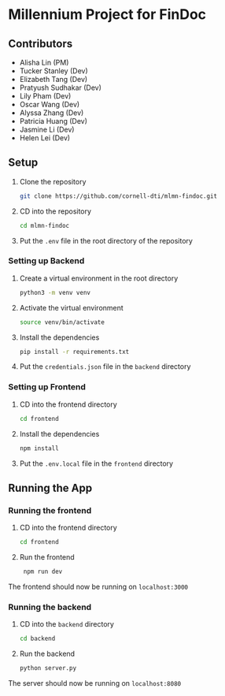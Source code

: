 # Millennium Project for FinDoc

## Contributors

- Alisha Lin (PM)
- Tucker Stanley (Dev)
- Elizabeth Tang (Dev)
- Pratyush Sudhakar (Dev)
- Lily Pham (Dev)
- Oscar Wang (Dev)
- Alyssa Zhang (Dev)
- Patricia Huang (Dev)
- Jasmine Li (Dev)
- Helen Lei (Dev)

## Setup

1. Clone the repository

   ```bash
   git clone https://github.com/cornell-dti/mlmn-findoc.git
   ```

2. CD into the repository

   ```bash
   cd mlmn-findoc
   ```

3. Put the `.env` file in the root directory of the repository

### Setting up Backend

1. Create a virtual environment in the root directory

   ```bash
   python3 -m venv venv
   ```

2. Activate the virtual environment

   ```bash
   source venv/bin/activate
   ```

3. Install the dependencies
   ```bash
   pip install -r requirements.txt
   ```
4. Put the `credentials.json` file in the `backend` directory

### Setting up Frontend

1. CD into the frontend directory

   ```bash
   cd frontend
   ```

2. Install the dependencies

   ```bash
   npm install
   ```

3. Put the `.env.local` file in the `frontend` directory

## Running the App

### Running the frontend

1. CD into the frontend directory

   ```bash
   cd frontend
   ```

2. Run the frontend

   ```bash
    npm run dev
   ```

The frontend should now be running on `localhost:3000`

### Running the backend

1. CD into the `backend` directory

   ```bash
   cd backend
   ```

2. Run the backend

   ```bash
   python server.py
   ```

The server should now be running on `localhost:8080`
